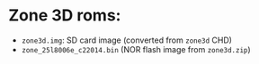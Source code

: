 # Zone 3D roms:

 - `zone3d.img`: SD card image (converted from `zone3d` CHD)
 - `zone_25l8006e_c22014.bin` (NOR flash image from `zone3d.zip`)
 